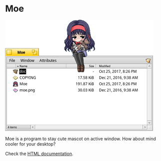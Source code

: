 # Moe

![Moe screenshot](Moe.png "Moe")

Moe is a program to stay cute mascot on active window. How about mind cooler for your desktop?

Check the [HTML documentation](./doc/en/index.html).
